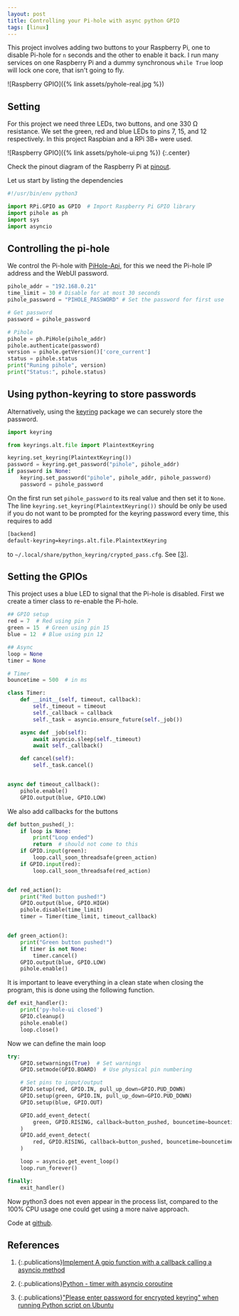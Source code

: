 ```yaml
---
layout: post
title: Controlling your Pi-hole with async python GPIO
tags: [linux]
---
```


This project involves adding two buttons to your Raspberry Pi, one to disable
Pi-hole for `n` seconds and the other to enable it back. I run many services on
one Raspberry Pi and a dummy synchronous `while True` loop will lock one core,
that isn't going to fly.

<!-- more -->

![Raspberry GPIO]({% link assets/pyhole-real.jpg %})

## Setting

For this project we need three LEDs, two buttons, and one
330 Ω resistance. We set the green, red and blue LEDs to pins 7, 15, and 12
respectively. In this project Raspbian and a RPi 3B+ were used.

![Raspberry GPIO]({% link assets/pyhole-ui.png %})
{:.center}

Check the pinout diagram of the Raspberry Pi at [pinout][pinout].

Let us start by listing the dependencies

```python
#!/usr/bin/env python3

import RPi.GPIO as GPIO  # Import Raspberry Pi GPIO library
import pihole as ph
import sys
import asyncio
```
## Controlling the pi-hole

We control the Pi-hole with [PiHole-Api][pihole-api], for this we need the Pi-hole
IP address and the WebUI password.

```python
pihole_addr = "192.168.0.21"
time_limit = 30 # Disable for at most 30 seconds
pihole_password = "PIHOLE_PASSWORD" # Set the password for first use

# Get password
password = pihole_password

# Pihole
pihole = ph.PiHole(pihole_addr)
pihole.authenticate(password)
version = pihole.getVersion()['core_current']
status = pihole.status
print("Runing pihole", version)
print("Status:", pihole.status)
```

## Using python-keyring to store passwords

Alternatively, using the [keyring][keyring] package we can securely store the
password.

```python
import keyring

from keyrings.alt.file import PlaintextKeyring

keyring.set_keyring(PlaintextKeyring())
password = keyring.get_password("pihole", pihole_addr)
if password is None:
    keyring.set_password("pihole", pihole_addr, pihole_password)
    password = pihole_password
```

On the first run set `pihole_password` to its real value and then set it to
`None`. The line `keyring.set_keyring(PlaintextKeyring())` should be only be
used if you do not want to be prompted for the keyring password every time, this
requires to add

```sh
[backend]
default-keyring=keyrings.alt.file.PlaintextKeyring
```
to `~/.local/share/python_keyring/crypted_pass.cfg`. See
[[3]][python-keyring-dont-ask].

## Setting the GPIOs

This project uses a blue LED to signal that the Pi-hole is disabled. First we
create a timer class to re-enable the Pi-hole.

```python
## GPIO setup
red = 7  # Red using pin 7
green = 15  # Green using pin 15
blue = 12  # Blue using pin 12

## Async
loop = None
timer = None

# Timer
bouncetime = 500  # in ms

class Timer:
    def __init__(self, timeout, callback):
        self._timeout = timeout
        self._callback = callback
        self._task = asyncio.ensure_future(self._job())

    async def _job(self):
        await asyncio.sleep(self._timeout)
        await self._callback()

    def cancel(self):
        self._task.cancel()


async def timeout_callback():
    pihole.enable()
    GPIO.output(blue, GPIO.LOW)
```

We also add callbacks for the buttons 

```python
def button_pushed(_):
    if loop is None:
        print("Loop ended")
        return  # should not come to this
    if GPIO.input(green):
        loop.call_soon_threadsafe(green_action)
    if GPIO.input(red):
        loop.call_soon_threadsafe(red_action)


def red_action():
    print("Red button pushed!")
    GPIO.output(blue, GPIO.HIGH)
    pihole.disable(time_limit)
    timer = Timer(time_limit, timeout_callback)


def green_action():
    print("Green button pushed!")
    if timer is not None:
        timer.cancel()
    GPIO.output(blue, GPIO.LOW)
    pihole.enable()
```

It is important to leave everything in a clean state when closing the program,
this is done using the following function.

```python
def exit_handler():
    print('py-hole-ui closed')
    GPIO.cleanup()
    pihole.enable()
    loop.close()
```

Now we can define the main loop

```python
try:
    GPIO.setwarnings(True)  # Set warnings
    GPIO.setmode(GPIO.BOARD)  # Use physical pin numbering

    # Set pins to input/output
    GPIO.setup(red, GPIO.IN, pull_up_down=GPIO.PUD_DOWN)
    GPIO.setup(green, GPIO.IN, pull_up_down=GPIO.PUD_DOWN)
    GPIO.setup(blue, GPIO.OUT)

    GPIO.add_event_detect(
        green, GPIO.RISING, callback=button_pushed, bouncetime=bouncetime,
    )
    GPIO.add_event_detect(
        red, GPIO.RISING, callback=button_pushed, bouncetime=bouncetime,
    )

    loop = asyncio.get_event_loop()
    loop.run_forever()

finally:
    exit_handler()
```

Now python3 does not even appear in the process list, compared to the 100% CPU usage one could
get using a more naive approach.

Code at [github](https://gist.github.com/A6GibKm/9bb1ead82b20b99e3579bc2eeb71d87e).

## References

1. {:.publications}[Implement A gpio function with a callback calling a asyncio method][questions/54514]

2. {:.publications}[Python - timer with asyncio coroutine][questions/45419723]

3. {:.publications}["Please enter password for encrypted keyring" when running Python script on Ubuntu][python-keyring-dont-ask]

[questions/54514]: https://raspberrypi.stackexchange.com/questions/54514/implement-a-gpio-function-with-a-callback-calling-a-asyncio-method
[questions/45419723]:https://stackoverflow.com/questions/45419723/python-timer-with-asyncio-coroutine
[python-keyring-dont-ask]:https://lnx.azurewebsites.net/please-enter-password-for-encrypted-keyring-when-running-python-script-on-ubuntu/
[pihole-api]:https://pypi.org/project/PiHole-api/
[keyring]:https://pypi.org/project/keyring/
[pinout]:https://pinout.xyz/
